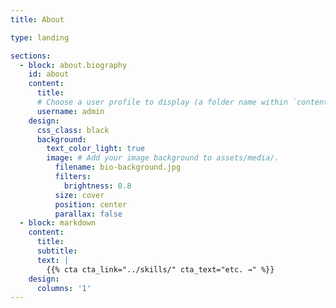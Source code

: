 ```yaml
---
title: About

type: landing

sections:
  - block: about.biography
    id: about
    content:
      title:
      # Choose a user profile to display (a folder name within `content/authors/`)
      username: admin
    design:
      css_class: black
      background: 
        text_color_light: true
        image: # Add your image background to assets/media/.
          filename: bio-background.jpg
          filters:
            brightness: 0.8
          size: cover
          position: center 
          parallax: false
  - block: markdown
    content:
      title:
      subtitle:
      text: |
        {{% cta cta_link="../skills/" cta_text="etc. →" %}}
    design:
      columns: '1'
---
```

